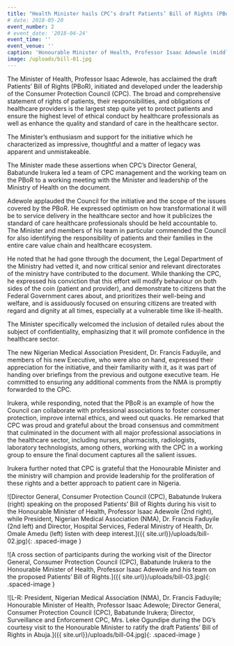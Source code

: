 ```yaml
---
title: "Health Minister hails CPC’s draft Patients’ Bill of Rights (PBoR), says it’s a ground-breaking legacy document"
# date: 2018-05-20
event_number: 2
# event_date: '2018-04-24'
event_time: ''
event_venue: ''
caption: 'Honourable Minister of Health, Professor Isaac Adewole (middle), in company of the President, Nigerian Medical Association (NMA), Dr. Francis Faduyile (left) exchanges pleasantry with the  Director General, Consumer Protection Council (CPC), Babatunde Irukera during the DG’s courtesy visit to the Honourable Minister to ratify the draft Patients’ Bill of Rights in Abuja.'
image: /uploads/bill-01.jpg
---
```

The Minister of Health, Professor Isaac Adewole, has acclaimed the draft Patients’ Bill of Rights (PBoR), initiated and developed under the leadership of the Consumer Protection Council (CPC). The broad and comprehensive statement of rights of patients, their responsibilities, and obligations of healthcare providers is the largest step quite yet to protect patients and ensure the highest level of ethical conduct by healthcare professionals as well as enhance the quality and standard of care in the healthcare sector.

The Minister’s enthusiasm and support for the initiative which he characterized as impressive, thoughtful and a matter of legacy was apparent and unmistakeable.

The Minister made these assertions when CPC’s Director General, Babatunde Irukera led a team of CPC management and the working team on the PBoR to a working meeting with the Minister and leadership of the Ministry of Health on the document.

Adewole applauded the Council for the initiative and the scope of the issues covered by the PBoR. He expressed optimism on how transformational it will be to service delivery in the healthcare sector and how it publicizes the standard of care healthcare professionals should be held accountable to. The Minister and members of his team in particular commended the Council for also identifying the responsibility of patients and their families in the entire care value chain and healthcare ecosystem.

He noted that he had gone through the document, the Legal Department of the Ministry had vetted it, and now critical senior and relevant directorates of the ministry have contributed to the document. While thanking the CPC, he expressed his conviction that this effort will modify behaviour on both sides of the coin (patient and provider), and demonstrate to citizens that the Federal Government cares about, and prioritizes their well-being and welfare, and is assiduously focused on ensuring citizens are treated with regard and dignity at all times, especially at a vulnerable time like ill-health.

The Minister specifically welcomed the inclusion of detailed rules about the subject of confidentiality, emphasizing that it will promote confidence in the healthcare sector.

The new Nigerian Medical Association President, Dr. Francis Faduyile, and members of his new Executive, who were also on hand, expressed their appreciation for the initiative, and their familiarity with it, as it was part of handing over briefings from the previous and outgone executive team. He committed to ensuring any additional comments from the NMA is promptly forwarded to the CPC.

Irukera, while responding, noted that the PBoR is an example of how the Council can collaborate with professional associations to foster consumer protection, improve internal ethics, and weed out quacks. He remarked that CPC was proud and grateful about the broad consensus and commitment that culminated in the document with all major professional associations in the healthcare sector, including nurses, pharmacists, radiologists, laboratory technologists, among others, working with the CPC in a working group to ensure the final document captures all the salient issues.

Irukera further noted that CPC is grateful that the Honourable Minister and the ministry will champion and provide leadership for the proliferation of these rights and a better approach to patient care in Nigeria.

![Director General, Consumer Protection Council (CPC), Babatunde Irukera (right) speaking on the proposed Patients’ Bill of Rights during his visit to the Honourable Minister of Health, Professor Isaac Adewole (2nd right), while  President, Nigerian Medical Association (NMA), Dr. Francis Faduyile (2nd left) and Director, Hospital Services, Federal Ministry of Health, Dr. Omale Amedu (left) listen with deep interest.]({{ site.url}}/uploads/bill-02.jpg){: .spaced-image }

![A cross section of participants during the working visit of the Director General, Consumer Protection Council (CPC), Babatunde Irukera to the Honourable Minister of Health, Professor Isaac Adewole and his team on the proposed Patients’ Bill of Rights.]({{ site.url}}/uploads/bill-03.jpg){: .spaced-image }

![L-R: President, Nigerian Medical Association (NMA), Dr. Francis Faduyile; Honourable Minister of Health, Professor Isaac Adewole;  Director General, Consumer Protection Council (CPC), Babatunde Irukera; Director, Surveillance and Enforcement CPC, Mrs. Leke Ogundipe during the DG’s courtesy visit to the Honourable Minister to ratify the draft Patients’ Bill of Rights in Abuja.]({{ site.url}}/uploads/bill-04.jpg){: .spaced-image }
